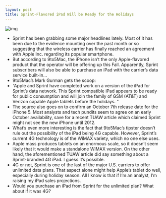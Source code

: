 ```yaml
---
layout: post
title: Sprint-Flavored iPad Will be Ready for the Holidays
---
```

![img](http://media.idownloadblog.com/wp-content/uploads/2011/08/iPad-finger-touching-e1313459827308.jpeg)
* Sprint has been grabbing some major headlines lately. Most of it has been due to the evidence mounting over the past month or so suggesting that the wireless carrier has finally reached an agreement with Apple Inc. regarding its popular smartphone.
* But according to 9to5Mac, the iPhone isn’t the only Apple-flavored product that the operator will be offering up this Fall. Apparently, Sprint subscribers will also be able to purchase an iPad with the carrier’s data service built-in…
* 9to5Mac’s Mark Gurman gets the scoop:
* “Apple and Sprint have completed work on a version of the iPad for Sprint’s data network. This Sprint compatible iPad appears to be ready for public consumption and will join the family of GSM (AT&T) and Verizon capable Apple tablets before the holidays. “
* The source also goes on to confirm an October 7th release date for the iPhone 5. Most analysts and tech pundits seem to agree on an early October availability, save for a recent TUAW article which claimed Sprint might not see the new iPhone until 2012.
* What’s even more interesting is the fact that 9to5Mac’s tipster doesn’t rule out the possibility of the iPad being 4G capable. However, Sprint’s current 4G technology is of the WiMAX variety, which no one else uses.
* Apple mass produces tablets on an enormous scale, so it doesn’t seem likely that it would make a standalone WiMAX version. On the other hand, the aforementioned TUAW article did say something about a Sprint-branded 4G iPad. I guess it’s possible.
* 4G or not, Sprint is one of the last of the major U.S. carriers to offer unlimited data plans. That aspect alone might help Apple’s tablet do well, especially during holiday season. All I know is that if I’m an analyst, I’m raising my iPad sales projections.
* Would you purchase an iPad from Sprint for the unlimited plan? What about if it was 4G?

